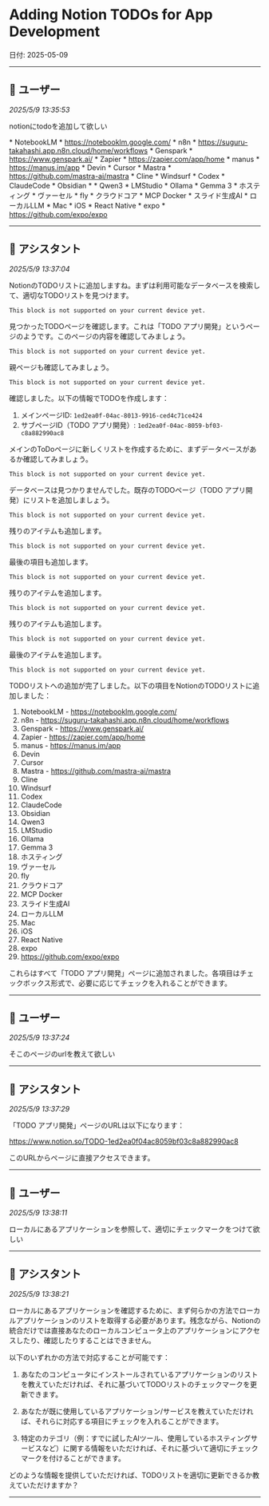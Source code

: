 # Adding Notion TODOs for App Development

日付: 2025-05-09

---

## 👤 ユーザー
*2025/5/9 13:35:53*

notionにtodoを追加して欲しい

\* NotebookLM
   \* https://notebooklm.google.com/
\* n8n
   \* https://suguru-takahashi.app.n8n.cloud/home/workflows
\* Genspark
   \* https://www.genspark.ai/
\* Zapier
   \* https://zapier.com/app/home
\* manus
   \* https://manus.im/app
\* Devin
\* Cursor
\* Mastra
   \* https://github.com/mastra-ai/mastra
\* Cline
\* Windsurf
\* Codex
\* ClaudeCode
\* Obsidian
\* 
\* Qwen3
\* LMStudio
\* Ollama
\* Gemma 3
\* ホスティング
   \* ヴァーセル
   \* fly
   \* クラウドコア
\* MCP Docker
\* スライド生成AI
\* ローカルLLM
   \* Mac
   \* iOS
\* React Native
   \* expo
      \* https://github.com/expo/expo

---

## 🤖 アシスタント
*2025/5/9 13:37:04*

NotionのTODOリストに追加しますね。まずは利用可能なデータベースを検索して、適切なTODOリストを見つけます。
```
This block is not supported on your current device yet.
```



見つかったTODOページを確認します。これは「TODO アプリ開発」というページのようです。このページの内容を確認してみましょう。
```
This block is not supported on your current device yet.
```



親ページも確認してみましょう。
```
This block is not supported on your current device yet.
```



確認しました。以下の情報でTODOを作成します：

1. メインページID: `1ed2ea0f-04ac-8013-9916-ced4c71ce424`
2. サブページID（TODO アプリ開発）: `1ed2ea0f-04ac-8059-bf03-c8a882990ac8`

メインのToDoページに新しくリストを作成するために、まずデータベースがあるか確認してみましょう。
```
This block is not supported on your current device yet.
```



データベースは見つかりませんでした。既存のTODOページ（TODO アプリ開発）にリストを追加しましょう。
```
This block is not supported on your current device yet.
```



残りのアイテムも追加します。
```
This block is not supported on your current device yet.
```



最後の項目も追加します。
```
This block is not supported on your current device yet.
```



残りのアイテムを追加します。
```
This block is not supported on your current device yet.
```



残りのアイテムも追加します。
```
This block is not supported on your current device yet.
```



最後のアイテムを追加します。
```
This block is not supported on your current device yet.
```



TODOリストへの追加が完了しました。以下の項目をNotionのTODOリストに追加しました：

1. NotebookLM - https://notebooklm.google.com/
2. n8n - https://suguru-takahashi.app.n8n.cloud/home/workflows
3. Genspark - https://www.genspark.ai/
4. Zapier - https://zapier.com/app/home
5. manus - https://manus.im/app
6. Devin
7. Cursor
8. Mastra - https://github.com/mastra-ai/mastra
9. Cline
10. Windsurf
11. Codex
12. ClaudeCode
13. Obsidian
14. Qwen3
15. LMStudio
16. Ollama
17. Gemma 3
18. ホスティング
19. ヴァーセル
20. fly
21. クラウドコア
22. MCP Docker
23. スライド生成AI
24. ローカルLLM
25. Mac
26. iOS
27. React Native
28. expo
29. https://github.com/expo/expo

これらはすべて「TODO アプリ開発」ページに追加されました。各項目はチェックボックス形式で、必要に応じてチェックを入れることができます。

---

## 👤 ユーザー
*2025/5/9 13:37:24*

そこのページのurlを教えて欲しい

---

## 🤖 アシスタント
*2025/5/9 13:37:29*

「TODO アプリ開発」ページのURLは以下になります：

https://www.notion.so/TODO-1ed2ea0f04ac8059bf03c8a882990ac8

このURLからページに直接アクセスできます。

---

## 👤 ユーザー
*2025/5/9 13:38:11*

ローカルにあるアプリケーションを参照して、適切にチェックマークをつけて欲しい

---

## 🤖 アシスタント
*2025/5/9 13:38:21*

ローカルにあるアプリケーションを確認するために、まず何らかの方法でローカルアプリケーションのリストを取得する必要があります。残念ながら、Notionの統合だけでは直接あなたのローカルコンピュータ上のアプリケーションにアクセスしたり、確認したりすることはできません。

以下のいずれかの方法で対応することが可能です：

1. あなたのコンピュータにインストールされているアプリケーションのリストを教えていただければ、それに基づいてTODOリストのチェックマークを更新できます。

2. あなたが既に使用しているアプリケーション/サービスを教えていただければ、それらに対応する項目にチェックを入れることができます。

3. 特定のカテゴリ（例：すでに試したAIツール、使用しているホスティングサービスなど）に関する情報をいただければ、それに基づいて適切にチェックマークを付けることができます。

どのような情報を提供していただければ、TODOリストを適切に更新できるか教えていただけますか？

---
